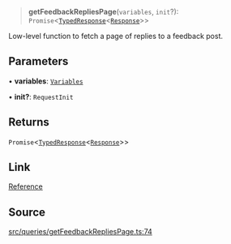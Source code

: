 > **getFeedbackRepliesPage**(`variables`, `init`?): `Promise`\<[`TypedResponse`](api%5Cinterfaces%5CTypedResponse.md)\<[`Response`](api%5Cnamespaces%5Cqueries%5Cnamespaces%5CGetFeedbackRepliesPage%5Ctype-aliases%5CResponse.md)\>\>

Low-level function to fetch a page of replies to a feedback post.

## Parameters

• **variables**: [`Variables`](api%5Cnamespaces%5Cqueries%5Cnamespaces%5CGetFeedbackRepliesPage%5Cinterfaces%5CVariables.md)

• **init?**: `RequestInit`

## Returns

`Promise`\<[`TypedResponse`](api%5Cinterfaces%5CTypedResponse.md)\<[`Response`](api%5Cnamespaces%5Cqueries%5Cnamespaces%5CGetFeedbackRepliesPage%5Ctype-aliases%5CResponse.md)\>\>

## Link

[Reference](https://khan-api.bhavjit.com/reference/view/19553924/2s8YzQUiXU#16b92467-dd37-4dbb-968a-cb700ae0f9cb)

## Source

[src/queries/getFeedbackRepliesPage.ts:74](https://github.com/bhavjitChauhan/khan-api/blob/214cc6672777162cd3ec638a3ad3a22f7fe37e04/src/queries/getFeedbackRepliesPage.ts#L74)

